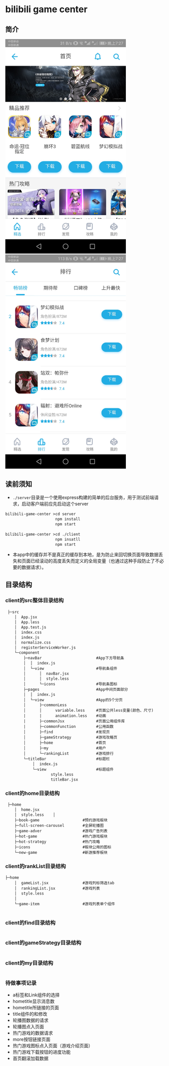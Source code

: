 # bilibili game center

## 简介
<img src="./doc/home.jpg" width="380px" >
<img src="./doc/rank.jpg" width="380px" >

## 读前须知
* `./server`目录是一个使用express构建的简单的后台服务，用于测试前端请求，启动客户端前应先启动这个server
```
bilibili-game-center >cd server
                      npm install
                      npm start

bilibili-game-center >cd ./client
                      npm insatll
                      npm start
```
* 本app中的缓存并不是真正的缓存到本地，是为防止来回切换页面导致数据丢失和页面已经滚动的高度丢失而定义的全局变量（也通过这种手段防止了不必要的数据请求）。

## 目录结构

### client的src整体目录结构
```
 ├─src
    │  App.jsx
    │  App.less
    │  App.test.js
    │  index.css
    │  index.js
    │  normalize.css
    │  registerServiceWorker.js
    └─component
        ├─navBar                        #App下方导航条
        │  │  index.js                  
        │  └─view                       #导航条组件
        │      │  navBar.jsx
        │      │  style.less
        │      └─icons                  #导航条图标 
        ├─pages                         #App中间页面部分
        │  │  index.js
        │  └─view                       #App的5个分页
        │      ├─commonLess
        │      │      variable.less     #页面公共less变量(颜色、尺寸)
        |      |      animation.less    #动画
        |      ├─commonJsx              #页面公用组件库
        |      ├─commonFunction         #公用函数  
        │      ├─find                   #发现页
        │      ├─gameStrategy           #游戏攻略页
        │      ├─home                   #首页
        │      ├─my                     #用户
        │      └─rankingList            #游戏排行
        └─titleBar                      #标题栏
            │  index.js
            └─view                      #标题组件
                    style.less
                    titleBar.jsx
```

### client的home目录结构
```
 ├─home
    │  home.jsx
    │  style.less    │  
    ├─book-game                   #预约游戏板块
    ├─full-screen-carousel        #全屏轮播图
    ├─game-adver                  #游戏广告列表
    ├─hot-game                    #热门游戏板块
    ├─hot-strategy                #热门攻略                      
    ├─icons                       #板块公用的图标
    └─new-game                    #新游推荐板块
```

### client的rankList目录结构
```
├─home
    │  gameList.jsx               #游戏列标筛选tab
    │  rankingList.jsx            #游戏列表
    │  style.less
    │  
    └─game-item                   #游戏列表单个组件
        
```

### client的find目录结构
```
```

### client的gameStrategy目录结构
```
```


### client的my目录结构
```
```





### 待做事项记录
* a标签和Link组件的选择
* hometitle显示消息数
* hometitle所链接的页面
* title组件的和修改
* 轮播图数据的请求
* 轮播图点入页面
* 热门游戏的数据请求
* more按钮链接页面
* 热门游戏图标点入页面（游戏介绍页面）
* 热门游戏下载按钮的进度功能
* 首页翻滚加载数据


